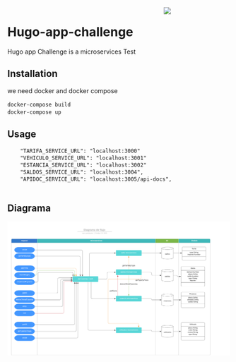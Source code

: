 <img src="https://cdn.worldvectorlogo.com/logos/nodejs.svg" width="150px" align="right" />

# Hugo-app-challenge
Hugo app Challenge is a microservices Test

## Installation

we need docker and docker compose

```bash
docker-compose build
docker-compose up
```

## Usage

```
    "TARIFA_SERVICE_URL": "localhost:3000"
    "VEHICULO_SERVICE_URL": "localhost:3001"
    "ESTANCIA_SERVICE_URL": "localhost:3002"
    "SALDOS_SERVICE_URL": "localhost:3004",
    "APIDOC_SERVICE_URL": "localhost:3005/api-docs",
    
```


## Diagrama

![Alt text](./diagrama/diagramaDeFlujoHugoChallenge.png?raw=true "Diagrama de Flujo")